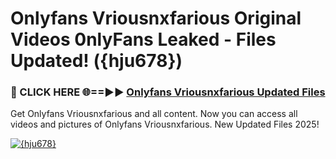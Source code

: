 # Onlyfans Vriousnxfarious Original Videos 0nlyFans Leaked - Files Updated! ({hju678})

<h3>🔴 CLICK HERE 🌐==►► <a href="https://tinyurl.com/ms9xzufz" rel="nofollow">Onlyfans Vriousnxfarious Updated Files</a></h3>

Get Onlyfans Vriousnxfarious and all content. Now you can access all videos and pictures of Onlyfans Vriousnxfarious. New Updated Files 2025!

[![{hju678}](https://i.imgur.com/PQ7UWWw.gif)](https://tinyurl.com/ms9xzufz)